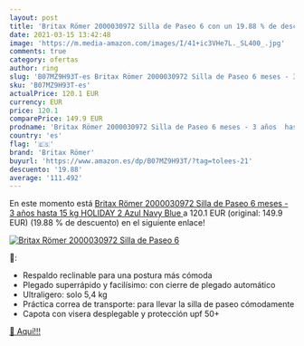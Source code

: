 ```yaml
---
layout: post
title: 'Britax Römer 2000030972 Silla de Paseo 6 con un 19.88 % de descuento'
date: 2021-03-15 13:42:48
image: 'https://m.media-amazon.com/images/I/41+ic3VHe7L._SL400_.jpg'
comments: true
category: ofertas
author: ring
slug: 'B07MZ9H93T-es Britax Römer 2000030972 Silla de Paseo 6 meses - 3 años...'
sku: 'B07MZ9H93T-es'
actualPrice: 120.1 EUR
currency: EUR
price: 120.1
comparePrice: 149.9 EUR
prodname: 'Britax Römer 2000030972 Silla de Paseo 6 meses - 3 años  hasta 15 kg  HOLIDAY 2  Azul  Navy Blue '
country: 'es'
flag: '🇪🇸'
brand: 'Britax Römer'
buyurl: 'https://www.amazon.es/dp/B07MZ9H93T/?tag=tolees-21'
descuento: '19.88'
average: '111.492'
---
```


En este momento está [Britax Römer 2000030972 Silla de Paseo 6 meses - 3 años  hasta 15 kg  HOLIDAY 2  Azul  Navy Blue ](https://www.amazon.es/dp/B07MZ9H93T/?tag=tolees-21) a 120.1 EUR (original: 149.9 EUR) (19.88 %  de descuento) en el siguiente enlace!

[![Britax Römer 2000030972 Silla de Paseo 6](https://m.media-amazon.com/images/I/41+ic3VHe7L._SL400_.jpg)](https://www.amazon.es/dp/B07MZ9H93T/?tag=tolees-21)

🔎:

- Respaldo reclinable para una postura más cómoda
- Plegado superrápido y facilísimo: con cierre de plegado automático
- Ultraligero: solo 5,4 kg
- Práctica correa de transporte: para llevar la silla de paseo cómodamente
- Capota con visera desplegable y protección upf 50+

[🛒 Aquí!!!](https://www.amazon.es/dp/B07MZ9H93T/?tag=tolees-21)
